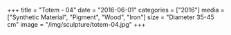 +++
title = "Totem - 04"
date = "2016-06-01"
categories = ["2016"]
media = ["Synthetic Material", "Pigment", "Wood", "Iron"]
size = "Diameter 35-45 cm"
image = "/img/sculpture/totem-04.jpg"
+++
